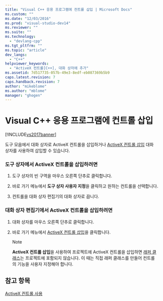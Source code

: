 ```yaml
---
title: "Visual C++ 응용 프로그램에 컨트롤 삽입 | Microsoft Docs"
ms.custom: ""
ms.date: "12/03/2016"
ms.prod: "visual-studio-dev14"
ms.reviewer: ""
ms.suite: ""
ms.technology: 
  - "devlang-cpp"
ms.tgt_pltfrm: ""
ms.topic: "article"
dev_langs: 
  - "C++"
helpviewer_keywords: 
  - "ActiveX 컨트롤[C++], 대화 상자에 추가"
ms.assetid: 7d517735-057b-49e3-8edf-eb087369b5b9
caps.latest.revision: 7
caps.handback.revision: 7
author: "mikeblome"
ms.author: "mblome"
manager: "ghogen"
---
```

# Visual C++ 응용 프로그램에 컨트롤 삽입
[!INCLUDE[vs2017banner](../../assembler/inline/includes/vs2017banner.md)]

도구 모음에서 대화 상자로 ActiveX 컨트롤을 삽입하거나 [ActiveX 컨트롤 삽입](../../mfc/insert-activex-control-dialog-box.md) 대화 상자를 사용하여 삽입할 수 있습니다.  
  
### 도구 상자에서 ActiveX 컨트롤을 삽입하려면  
  
1.  도구 상자의 빈 구역을 마우스 오른쪽 단추로 클릭합니다.  
  
2.  바로 가기 메뉴에서 **도구 상자 사용자 지정**을 클릭하고 원하는 컨트롤을 선택합니다.  
  
3.  컨트롤을 대화 상자 편집기의 대화 상자로 끕니다.  
  
### 대화 상자 편집기에서 ActiveX 컨트롤을 삽입하려면  
  
1.  대화 상자를 마우스 오른쪽 단추로 클릭합니다.  
  
2.  바로 가기 메뉴에서 [ActiveX 컨트롤 삽입](../../mfc/insert-activex-control-dialog-box.md)을 클릭합니다.  
  
    > [!NOTE]
    >  **ActiveX 컨트롤 삽입**을 사용하여 프로젝트에 ActiveX 컨트롤을 삽입하면 [래퍼 클래스](../../data/ado-rdo/wrapper-classes.md)는 프로젝트에 포함되지 않습니다.  이 때는 직접 래퍼 클래스를 만들어 컨트롤의 기능을 사용자 지정해야 합니다.  
  
## 참고 항목  
 [ActiveX 컨트롤 사용](../../data/ado-rdo/using-activex-controls.md)